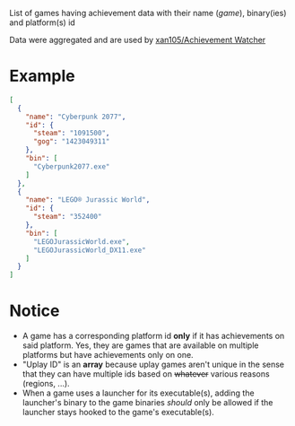 List of games having achievement data with their name (_game_), binary(ies) and platform(s) id

Data were aggregated and are used by [xan105/Achievement Watcher](https://github.com/xan105/Achievement-Watcher)

Example
=======

```json
[
  {
    "name": "Cyberpunk 2077",
    "id": {
      "steam": "1091500",
      "gog": "1423049311"
    },
    "bin": [
      "Cyberpunk2077.exe"
    ]
  },
  {
    "name": "LEGO® Jurassic World",
    "id": {
      "steam": "352400"
    },
    "bin": [
      "LEGOJurassicWorld.exe",
      "LEGOJurassicWorld_DX11.exe"
    ]
  }
]
```

Notice
======
 
- A game has a corresponding platform id **only** if it has achievements on said platform. Yes, they are games that are available on multiple platforms but have achievements only on one.
- "Uplay ID" is an **array** because uplay games aren't unique in the sense that they can have multiple ids based on ~~whatever~~ various reasons (regions, ...).
- When a game uses a launcher for its executable(s), adding the launcher's binary to the game binaries _should_ only be allowed if the launcher stays hooked to the game's executable(s).